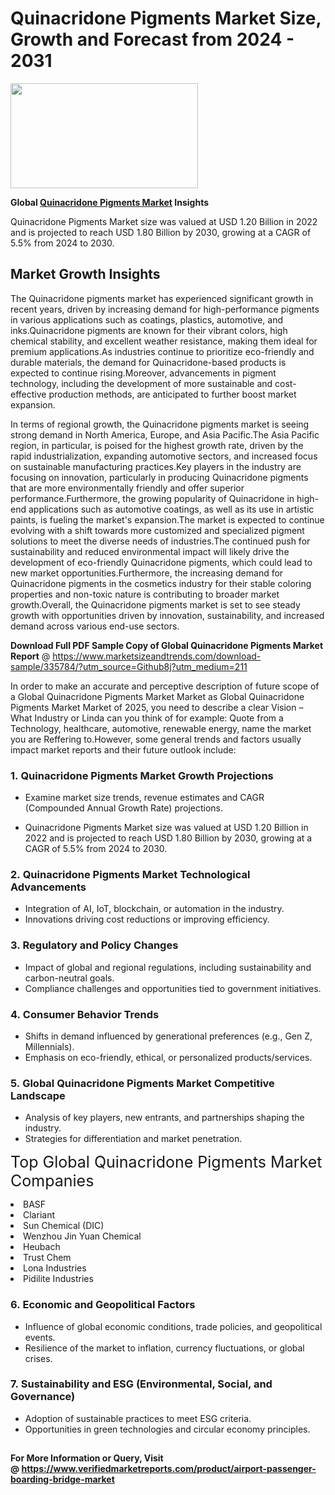 <H1>Quinacridone Pigments Market Size, Growth and Forecast from 2024 - 2031</H1><img class="aligncenter size-medium wp-image-584254" src="https://thirdeyenews.in/wp-content/uploads/2024/09/Global-Market-Research-300x168.jpeg" alt="" width="300" height="168" /><p><strong>Global&nbsp;<a href="https://www.marketsizeandtrends.com/download-sample/335784/?utm_source=Github8j?utm_medium=211">Quinacridone Pigments Market</a> Insights</strong></p><p>Quinacridone Pigments Market size was valued at USD 1.20 Billion in 2022 and is projected to reach USD 1.80 Billion by 2030, growing at a CAGR of 5.5% from 2024 to 2030.</p><p><h2>Market Growth Insights</h2> <p>The Quinacridone pigments market has experienced significant growth in recent years, driven by increasing demand for high-performance pigments in various applications such as coatings, plastics, automotive, and inks.Quinacridone pigments are known for their vibrant colors, high chemical stability, and excellent weather resistance, making them ideal for premium applications.As industries continue to prioritize eco-friendly and durable materials, the demand for Quinacridone-based products is expected to continue rising.Moreover, advancements in pigment technology, including the development of more sustainable and cost-effective production methods, are anticipated to further boost market expansion.</p> <p>In terms of regional growth, the Quinacridone pigments market is seeing strong demand in North America, Europe, and Asia Pacific.The Asia Pacific region, in particular, is poised for the highest growth rate, driven by the rapid industrialization, expanding automotive sectors, and increased focus on sustainable manufacturing practices.Key players in the industry are focusing on innovation, particularly in producing Quinacridone pigments that are more environmentally friendly and offer superior performance.Furthermore, the growing popularity of Quinacridone in high-end applications such as automotive coatings, as well as its use in artistic paints, is fueling the market's expansion.The market is expected to continue evolving with a shift towards more customized and specialized pigment solutions to meet the diverse needs of industries.The continued push for sustainability and reduced environmental impact will likely drive the development of eco-friendly Quinacridone pigments, which could lead to new market opportunities.Furthermore, the increasing demand for Quinacridone pigments in the cosmetics industry for their stable coloring properties and non-toxic nature is contributing to broader market growth.Overall, the Quinacridone pigments market is set to see steady growth with opportunities driven by innovation, sustainability, and increased demand across various end-use sectors.</p> <p><span class=""><strong>Download Full PDF Sample Copy of Global Quinacridone Pigments Market Report</strong> @ <a href="https://www.marketsizeandtrends.com/download-sample/335784/?utm_source=Github8j?utm_medium=211" target="_blank">https://www.marketsizeandtrends.com/download-sample/335784/?utm_source=Github8j?utm_medium=211</a></span></p><p>In order to make an accurate and perceptive description of future scope of a Global&nbsp;Quinacridone Pigments Market Market as Global&nbsp;Quinacridone Pigments Market Market of 2025, you need to describe a clear Vision &ndash; What Industry or Linda can you think of for example: Quote from a Technology, healthcare, automotive, renewable energy, name the market you are Reffering to.However, some general trends and factors usually impact market reports and their future outlook include:</p><h3>1.&nbsp;<strong>Quinacridone Pigments Market Growth Projections</strong></h3><ul><li>Examine market size trends, revenue estimates and CAGR (Compounded Annual Growth Rate) projections.</li><li><p>Quinacridone Pigments Market size was valued at USD 1.20 Billion in 2022 and is projected to reach USD 1.80 Billion by 2030, growing at a CAGR of 5.5% from 2024 to 2030.</p></li></ul><h3>2.&nbsp;<strong>Quinacridone Pigments Market Technological Advancements</strong></h3><ul><li>Integration of AI, IoT, blockchain, or automation in the industry.</li><li>Innovations driving cost reductions or improving efficiency.</li></ul><h3>3.&nbsp;<strong>Regulatory and Policy Changes</strong></h3><ul><li>Impact of global and regional regulations, including sustainability and carbon-neutral goals.</li><li>Compliance challenges and opportunities tied to government initiatives.</li></ul><h3>4.&nbsp;<strong>Consumer Behavior Trends</strong></h3><ul><li>Shifts in demand influenced by generational preferences (e.g., Gen Z, Millennials).</li><li>Emphasis on eco-friendly, ethical, or personalized products/services.</li></ul><h3>5.&nbsp;<strong>Global Quinacridone Pigments Market Competitive Landscape</strong></h3><ul><li>Analysis of key players, new entrants, and partnerships shaping the industry.</li><li>Strategies for differentiation and market penetration.</li></ul><p data-pm-slice="1 1 []"><span style="color: inherit; font-family: inherit; font-size: 25px;">Top Global Quinacridone Pigments Market Companies</span></p><div class="" data-test-id=""><p><li>BASF</li><li> Clariant</li><li> Sun Chemical (DIC)</li><li> Wenzhou Jin Yuan Chemical</li><li> Heubach</li><li> Trust Chem</li><li> Lona Industries</li><li> Pidilite Industries</li></p></div><h3>6.&nbsp;<strong>Economic and Geopolitical Factors</strong></h3><ul><li>Influence of global economic conditions, trade policies, and geopolitical events.</li><li>Resilience of the market to inflation, currency fluctuations, or global crises.</li></ul><h3>7.&nbsp;<strong>Sustainability and ESG (Environmental, Social, and Governance)</strong></h3><ul><li>Adoption of sustainable practices to meet ESG criteria.</li><li>Opportunities in green technologies and circular economy principles.</li></ul><h2><strong style="font-size: 14px;">For More Information or Query, Visit @&nbsp;</strong><a style="background-color: #ffffff; font-size: 14px;" href="https://www.marketsizeandtrends.com/report/quinacridone-pigments-market/" target="_blank">https://www.verifiedmarketreports.com/product/airport-passenger-boarding-bridge-market</a></h2>